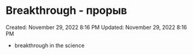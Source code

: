 # Breakthrough - прорыв

Created: November 29, 2022 8:16 PM
Updated: November 29, 2022 8:16 PM

- breakthrough in the science